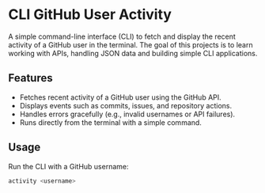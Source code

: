 # CLI GitHub User Activity

A simple command-line interface (CLI) to fetch and display the recent activity of a GitHub user in the terminal. The goal of this projects is to learn working with APIs, handling JSON data and building simple CLI applications.

## Features
- Fetches recent activity of a GitHub user using the GitHub API.
- Displays events such as commits, issues, and repository actions.
- Handles errors gracefully (e.g., invalid usernames or API failures).
- Runs directly from the terminal with a simple command.

## Usage

Run the CLI with a GitHub username:
```javascript
activity <username>
